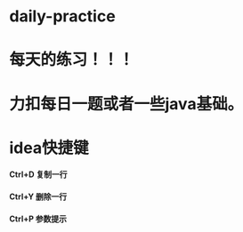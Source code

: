 # daily-practice
# 每天的练习！！！

# 力扣每日一题或者一些java基础。


# idea快捷键
#### Ctrl+D 复制一行
#### Ctrl+Y 删除一行
#### Ctrl+P 参数提示

